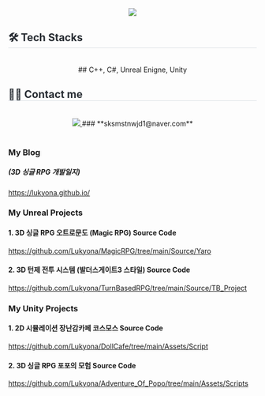<div align= "center">
    <img src="https://capsule-render.vercel.app/api?type=waving&color=00660c&height=180&text=Hello,%20I'm%20Sujeong!&animation=fadeIn&fontColor=ffffff&fontSize=50" />
    </div>
    <div style="text-align: left;">
    <h2 style="border-bottom: 1px solid #d8dee4; color: #282d33;"> 🛠️ Tech Stacks </h2> <br> 
    <div  align= "center">
    ## C++, C#, Unreal Enigne, Unity
    </div>
    <div style="text-align: left;">
    <h2 style="border-bottom: 1px solid #d8dee4; color: #282d33;"> 🧑‍💻 Contact me </h2> <br> 
    <div align= "center"> <a href=https://www.notion.so/Hello-I-m-Sujeong-f14c19863b844a69b79ef6d71c9c112d> <img src="https://img.shields.io/badge/Notion-000000?style=for-the-badge&logo=Notion&logoColor=white&link=https://www.notion.so/Hello-I-m-Sujeong-f14c19863b844a69b79ef6d71c9c112d"> </a>
              ### **sksmstnwjd1@naver.com**
          </div>  <br> 

### My Blog
##### (3D 싱글 RPG 개발일지)
https://lukyona.github.io/



### My Unreal Projects
#### 1. 3D 싱글 RPG 오트로문도 (Magic RPG) Source Code
https://github.com/Lukyona/MagicRPG/tree/main/Source/Yaro

#### 2. 3D 턴제 전투 시스템 (발더스게이트3 스타일) Source Code
https://github.com/Lukyona/TurnBasedRPG/tree/main/Source/TB_Project

### My Unity Projects
#### 1. 2D 시뮬레이션 장난감카페 코스모스 Source Code
https://github.com/Lukyona/DollCafe/tree/main/Assets/Script

#### 2. 3D 싱글 RPG 포포의 모험 Source Code
https://github.com/Lukyona/Adventure_Of_Popo/tree/main/Assets/Scripts




<!--
**Lukyona/Lukyona** is a ✨ _special_ ✨ repository because its `README.md` (this file) appears on your GitHub profile.

Here are some ideas to get you started:

- 🔭 I’m currently working on ...
- 🌱 I’m currently learning ...
- 👯 I’m looking to collaborate on ...
- 🤔 I’m looking for help with ...
- 💬 Ask me about ...
- 📫 How to reach me: ...
- 😄 Pronouns: ...
- ⚡ Fun fact: ...
-->
